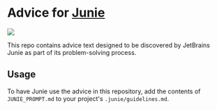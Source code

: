 # Advice for [Junie](https://www.jetbrains.com/junie/)
![](https://img.shields.io/badge/junie-side_project-blue)

This repo contains advice text designed to be discovered by JetBrains Junie as part of its problem-solving process.

## Usage

To have Junie use the advice in this repository, add the contents of `JUNIE_PROMPT.md` to your project's `.junie/guidelines.md`.